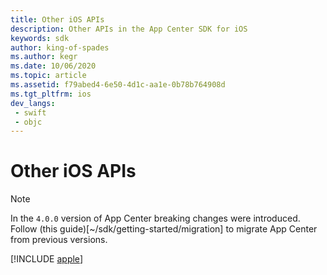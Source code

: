```yaml
---
title: Other iOS APIs
description: Other APIs in the App Center SDK for iOS
keywords: sdk
author: king-of-spades
ms.author: kegr
ms.date: 10/06/2020
ms.topic: article
ms.assetid: f79abed4-6e50-4d1c-aa1e-0b78b764908d
ms.tgt_pltfrm: ios
dev_langs:  
 - swift
 - objc
---
```


# Other iOS APIs

> [!NOTE]
> In the `4.0.0` version of App Center breaking changes were introduced. Follow (this guide)[~/sdk/getting-started/migration] to migrate App Center from previous versions.

[!INCLUDE [apple](includes/apple.md)]
